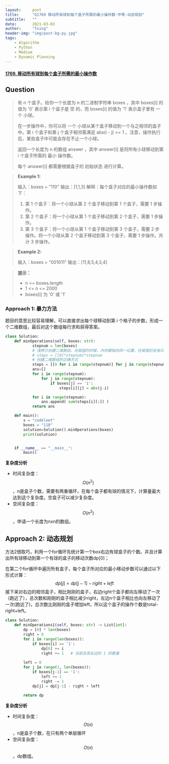 ```yaml
---
layout:     post
title:      "Q1769 移动所有球到每个盒子所需的最小操作数-中等-动态规划"
subtitle:   ""
date:       2021-03-03
author:     "Txing"
header-img: "img/post-bg-py.jpg"
tags:
    - Algorithm
    - Python
    - Medium
    - Dynamic Planning
---
```


#### [1769. 移动所有球到每个盒子所需的最小操作数](https://leetcode-cn.com/problems/minimum-number-of-operations-to-move-all-balls-to-each-box/)

## Question

> 有 n 个盒子。给你一个长度为 n 的二进制字符串 boxes ，其中 boxes[i] 的值为 '0' 表示第 i 个盒子是 空 的，而 boxes[i] 的值为 '1' 表示盒子里有 一个 小球。
>
> 在一步操作中，你可以将 一个 小球从某个盒子移动到一个与之相邻的盒子中。第 i 个盒子和第 j 个盒子相邻需满足 abs(i - j) == 1 。注意，操作执行后，某些盒子中可能会存在不止一个小球。
>
> 返回一个长度为 n 的数组 answer ，其中 answer[i] 是将所有小球移动到第 i 个盒子所需的 最小 操作数。
>
> 每个 answer[i] 都需要根据盒子的 初始状态 进行计算。
>

> **Example 1:**
>
> 输入：boxes = "110"
> 输出：[1,1,3]
> 解释：每个盒子对应的最小操作数如下：
> 1) 第 1 个盒子：将一个小球从第 2 个盒子移动到第 1 个盒子，需要 1 步操作。
> 2) 第 2 个盒子：将一个小球从第 1 个盒子移动到第 2 个盒子，需要 1 步操作。
> 3) 第 3 个盒子：将一个小球从第 1 个盒子移动到第 3 个盒子，需要 2 步操作。将一个小球从第 2 个盒子移动到第 3 个盒子，需要 1 步操作。共计 3 步操作。

> **Example 2:**
>
> 输入：boxes = "001011"
> 输出：[11,8,5,4,3,4]

> **提示：**
>
> - n == boxes.length
> - 1 <= n <= 2000
> - boxes[i] 为 '0' 或 '1'



### Approach 1: 暴力方法

题目的意思比较容易理解，可以直接求出每个球移动到第 i 个格子的步数，形成一个二维数组，最后对这个数组每行求和获得答案。


```python
class Solution:
    def minOperations(self, boxes: str):
            stepnum = len(boxes)
            # 浅拷贝创建二维数组，在赋值的时候，内存都指向同一位置，在赋值时会有问题
            # steps = [[0]*stepnum]*stepnum 
            # 创建二维数组的正确方式
            steps = [[0 for i in range(stepnum)] for j in range(stepnum)]
            ans=[]
            for i in range(stepnum): 
                for j in range(stepnum):
                    if boxes[j] == '1':
                        steps[i][j] = abs(j-i)

            for i in range(stepnum):
                ans.append( sum(steps[i][:]) ) 
            return ans

    def main():
        s = "codeleet"
        boxes = "110"
        solution=Solution().minOperations(boxes)
        print(solution)


    if __name__ == "__main__":
        main()
```

**复杂度分析**

- 时间复杂度：$$O(n^2)$$，n是盒子个数，需要有两重循环，在每个盒子都有球的情况下，计算量最大达到这个复杂度。空盒子可以减少复杂度。
- 空间复杂度：$$O(n^2)$$，申请一个长度为nxn的数组。



## Approach 2: 动态规划

方法2很取巧，利用一个for循环先统计第一个box右边有球盒子的个数。并且计算出所有球移动到第一个有球的盒子的移动次数dp[0]；

在第二个for循环中遍历所有盒子，每个盒子所对应的最小移动步数可以通过以下形式计算：
$$
dp[j]=dp[j-1]-right+left
$$
接下来对右边的相邻盒子，相比刚刚的盒子，右边right个盒子都向左移动了一次（跑近了），总次数和刚刚的盒子相比减少right，左边n个盒子相比也向左移动了一次(跑远了)，总次数比刚刚的盒子增加left，所以这个盒子的操作个数是total-right+left。

```python
class Solution:
    def minOperations1(self, boxes: str) -> List[int]:
        dp = [0] * len(boxes)
        right = 0
        for i in range(len(boxes)): 
            if boxes[i] == '1':
                dp[0] += i
                right += 1   # 当前及其右边的 1 的数量
        
        left = 0
        for j in range(1, len(boxes)):
            if boxes[j-1] == '1':
                left += 1
                right -= 1
            dp[j] = dp[j-1] - right + left
            
        return dp
```

**复杂度分析**

- 时间复杂度：$$O(n)$$，n是盒子个数，在只有两个单层循环
- 空间复杂度：$$O(n)$$，dp数组。